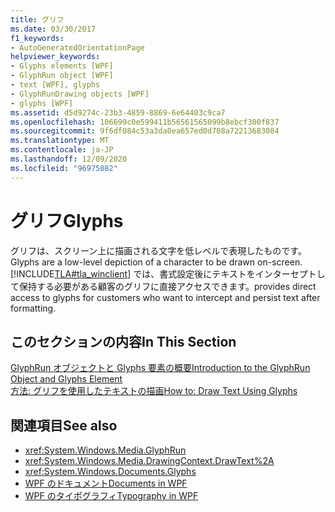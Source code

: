 ```yaml
---
title: グリフ
ms.date: 03/30/2017
f1_keywords:
- AutoGeneratedOrientationPage
helpviewer_keywords:
- Glyphs elements [WPF]
- GlyphRun object [WPF]
- text [WPF], glyphs
- GlyphRunDrawing objects [WPF]
- glyphs [WPF]
ms.assetid: d5d9274c-23b3-4859-8869-6e64403c9ca7
ms.openlocfilehash: 106699c0e599411b56561565099b8ebcf300f837
ms.sourcegitcommit: 9f6df084c53a3da0ea657ed0d708a72213683084
ms.translationtype: MT
ms.contentlocale: ja-JP
ms.lasthandoff: 12/09/2020
ms.locfileid: "96975082"
---
```

# <a name="glyphs"></a><span data-ttu-id="fa635-102">グリフ</span><span class="sxs-lookup"><span data-stu-id="fa635-102">Glyphs</span></span>
<span data-ttu-id="fa635-103">グリフは、スクリーン上に描画される文字を低レベルで表現したものです。</span><span class="sxs-lookup"><span data-stu-id="fa635-103">Glyphs are a low-level depiction of a character to be drawn on-screen.</span></span> [!INCLUDE[TLA#tla_winclient](../../../includes/tlasharptla-winclient-md.md)] <span data-ttu-id="fa635-104">では、書式設定後にテキストをインターセプトして保持する必要がある顧客のグリフに直接アクセスできます。</span><span class="sxs-lookup"><span data-stu-id="fa635-104">provides direct access to glyphs for customers who want to intercept and persist text after formatting.</span></span>  
  
## <a name="in-this-section"></a><span data-ttu-id="fa635-105">このセクションの内容</span><span class="sxs-lookup"><span data-stu-id="fa635-105">In This Section</span></span>  
 [<span data-ttu-id="fa635-106">GlyphRun オブジェクトと Glyphs 要素の概要</span><span class="sxs-lookup"><span data-stu-id="fa635-106">Introduction to the GlyphRun Object and Glyphs Element</span></span>](introduction-to-the-glyphrun-object-and-glyphs-element.md)  
  [<span data-ttu-id="fa635-107">方法: グリフを使用したテキストの描画</span><span class="sxs-lookup"><span data-stu-id="fa635-107">How to: Draw Text Using Glyphs</span></span>](draw-text-using-glyphs.md)  
  
## <a name="see-also"></a><span data-ttu-id="fa635-108">関連項目</span><span class="sxs-lookup"><span data-stu-id="fa635-108">See also</span></span>

- <xref:System.Windows.Media.GlyphRun>
- <xref:System.Windows.Media.DrawingContext.DrawText%2A>
- <xref:System.Windows.Documents.Glyphs>
- [<span data-ttu-id="fa635-109">WPF のドキュメント</span><span class="sxs-lookup"><span data-stu-id="fa635-109">Documents in WPF</span></span>](documents-in-wpf.md)
- [<span data-ttu-id="fa635-110">WPF のタイポグラフィ</span><span class="sxs-lookup"><span data-stu-id="fa635-110">Typography in WPF</span></span>](typography-in-wpf.md)
